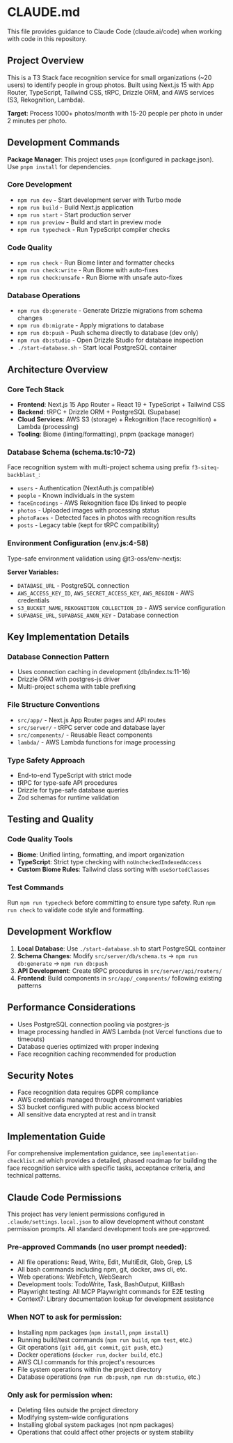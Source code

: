 # CLAUDE.md

This file provides guidance to Claude Code (claude.ai/code) when working with code in this repository.

## Project Overview

This is a T3 Stack face recognition service for small organizations (~20 users) to identify people in group photos. Built using Next.js 15 with App Router, TypeScript, Tailwind CSS, tRPC, Drizzle ORM, and AWS services (S3, Rekognition, Lambda).

**Target**: Process 1000+ photos/month with 15-20 people per photo in under 2 minutes per photo.

## Development Commands

**Package Manager**: This project uses `pnpm` (configured in package.json). Use `pnpm install` for dependencies.

### Core Development
- `npm run dev` - Start development server with Turbo mode
- `npm run build` - Build Next.js application  
- `npm run start` - Start production server
- `npm run preview` - Build and start in preview mode
- `npm run typecheck` - Run TypeScript compiler checks

### Code Quality
- `npm run check` - Run Biome linter and formatter checks
- `npm run check:write` - Run Biome with auto-fixes
- `npm run check:unsafe` - Run Biome with unsafe auto-fixes

### Database Operations
- `npm run db:generate` - Generate Drizzle migrations from schema changes
- `npm run db:migrate` - Apply migrations to database
- `npm run db:push` - Push schema directly to database (dev only)
- `npm run db:studio` - Open Drizzle Studio for database inspection
- `./start-database.sh` - Start local PostgreSQL container

## Architecture Overview

### Core Tech Stack
- **Frontend**: Next.js 15 App Router + React 19 + TypeScript + Tailwind CSS
- **Backend**: tRPC + Drizzle ORM + PostgreSQL (Supabase)
- **Cloud Services**: AWS S3 (storage) + Rekognition (face recognition) + Lambda (processing)
- **Tooling**: Biome (linting/formatting), pnpm (package manager)

### Database Schema (schema.ts:10-72)
Face recognition system with multi-project schema using prefix `f3-siteq-backblast_`:

- `users` - Authentication (NextAuth.js compatible)
- `people` - Known individuals in the system
- `faceEncodings` - AWS Rekognition face IDs linked to people
- `photos` - Uploaded images with processing status
- `photoFaces` - Detected faces in photos with recognition results
- `posts` - Legacy table (kept for tRPC compatibility)

### Environment Configuration (env.js:4-58)
Type-safe environment validation using @t3-oss/env-nextjs:

**Server Variables:**
- `DATABASE_URL` - PostgreSQL connection
- `AWS_ACCESS_KEY_ID`, `AWS_SECRET_ACCESS_KEY`, `AWS_REGION` - AWS credentials
- `S3_BUCKET_NAME`, `REKOGNITION_COLLECTION_ID` - AWS service configuration
- `SUPABASE_URL`, `SUPABASE_ANON_KEY` - Database connection

## Key Implementation Details

### Database Connection Pattern
- Uses connection caching in development (db/index.ts:11-16)
- Drizzle ORM with postgres-js driver
- Multi-project schema with table prefixing

### File Structure Conventions
- `src/app/` - Next.js App Router pages and API routes
- `src/server/` - tRPC server code and database layer  
- `src/components/` - Reusable React components
- `lambda/` - AWS Lambda functions for image processing

### Type Safety Approach
- End-to-end TypeScript with strict mode
- tRPC for type-safe API procedures
- Drizzle for type-safe database queries
- Zod schemas for runtime validation

## Testing and Quality

### Code Quality Tools
- **Biome**: Unified linting, formatting, and import organization
- **TypeScript**: Strict type checking with `noUncheckedIndexedAccess`
- **Custom Biome Rules**: Tailwind class sorting with `useSortedClasses`

### Test Commands
Run `npm run typecheck` before committing to ensure type safety.
Run `npm run check` to validate code style and formatting.

## Development Workflow

1. **Local Database**: Use `./start-database.sh` to start PostgreSQL container
2. **Schema Changes**: Modify `src/server/db/schema.ts` → `npm run db:generate` → `npm run db:push`
3. **API Development**: Create tRPC procedures in `src/server/api/routers/`
4. **Frontend**: Build components in `src/app/_components/` following existing patterns

## Performance Considerations

- Uses PostgreSQL connection pooling via postgres-js
- Image processing handled in AWS Lambda (not Vercel functions due to timeouts)
- Database queries optimized with proper indexing
- Face recognition caching recommended for production

## Security Notes

- Face recognition data requires GDPR compliance
- AWS credentials managed through environment variables
- S3 bucket configured with public access blocked
- All sensitive data encrypted at rest and in transit

## Implementation Guide

For comprehensive implementation guidance, see `implementation-checklist.md` which provides a detailed, phased roadmap for building the face recognition service with specific tasks, acceptance criteria, and technical patterns.

## Claude Code Permissions

This project has very lenient permissions configured in `.claude/settings.local.json` to allow development without constant permission prompts. All standard development tools are pre-approved.

### Pre-approved Commands (no user prompt needed):
- All file operations: Read, Write, Edit, MultiEdit, Glob, Grep, LS
- All bash commands including npm, git, docker, aws cli, etc.
- Web operations: WebFetch, WebSearch
- Development tools: TodoWrite, Task, BashOutput, KillBash
- Playwright testing: All MCP Playwright commands for E2E testing
- Context7: Library documentation lookup for development assistance

### When NOT to ask for permission:
- Installing npm packages (`npm install`, `pnpm install`)
- Running build/test commands (`npm run build`, `npm test`, etc.)
- Git operations (`git add`, `git commit`, `git push`, etc.)
- Docker operations (`docker run`, `docker build`, etc.)
- AWS CLI commands for this project's resources
- File system operations within the project directory
- Database operations (`npm run db:push`, `npm run db:studio`, etc.)

### Only ask for permission when:
- Deleting files outside the project directory
- Modifying system-wide configurations
- Installing global system packages (not npm packages)
- Operations that could affect other projects or system stability